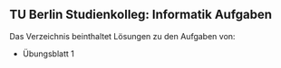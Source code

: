## TU Berlin Studienkolleg: Informatik Aufgaben
Das Verzeichnis beinthaltet Lösungen zu den Aufgaben von:
- Übungsblatt 1
